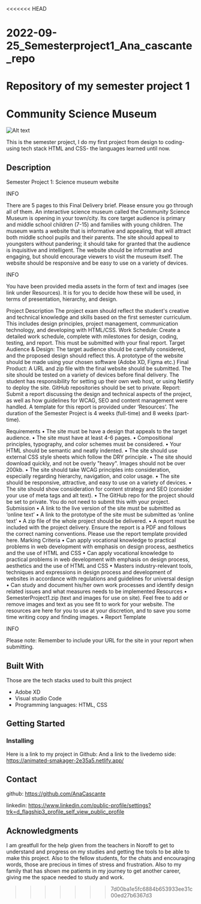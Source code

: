 <<<<<<< HEAD
# 2022-09-25_Semesterproject1_Ana_cascante_repo
Repository of my semester project 1
=======

# Community Science Museum 

![Alt text](<img/good food good mood-biglogo.png>)

This is the semester project, I do my first project from design to coding- using tech stack HTML and CSS- the languages learned until now. 

## Description
Semester Project 1: Science museum website
 
INFO

There are 5 pages to this Final Delivery brief. Please ensure you go through all of them.
An interactive science museum called the Community Science Museum is opening in your town/city. Its core target audience is primary and middle school children (7-15) and families with young children. The museum wants a website that is informative and appealing, that will attract both middle school pupils and their parents. The site should appeal to youngsters without pandering; it should take for granted that the audience is inquisitive and intelligent. The website should be informative and engaging, but should encourage viewers to visit the museum itself. The website should be responsive and be easy to use on a variety of devices.
 
INFO

You have been provided media assets in the form of text and images (see link under Resources). It is for you to decide how these will be used, in terms of presentation, hierarchy, and design.

Project Description
The project exam should reflect the student's creative and technical knowledge and skills based on the first semester curriculum. This includes design principles, project management, communication technology, and developing with HTML/CSS.
Work Schedule: Create a detailed work schedule, complete with milestones for design, coding, testing, and report. This must be submitted with your final report.
Target Audience & Design: The target audience should be carefully considered, and the proposed design should reflect this. A prototype of the website should be made using your chosen software (Adobe XD, Figma etc.)
Final Product: A URL and zip file with the final website should be submitted. The site should be tested on a variety of devices before final delivery. The student has responsibility for setting up their own web host, or using Netlify to deploy the site. GitHub repositories should be set to private.
Report: Submit a report discussing the design and technical aspects of the project, as well as how guidelines for WCAG, SEO and content management were handled. A template for this report is provided under ‘Resources’.
The duration of the Semester Project is 4 weeks (full-time) and 8 weeks (part-time).

Requirements
•	The site must be have a design that appeals to the target audience.
•	The site must have at least 4-6 pages.
•	Compositional principles, typography, and color schemes must be considered.
•	Your HTML should be semantic and neatly indented.
•	The site should use external CSS style sheets which follow the DRY principle.
•	The site should download quickly, and not be overly "heavy". Images should not be over 200kb.
•	The site should take WCAG principles into consideration, especially regarding hierarchy, navigation, and color usage.
•	The site should be responsive, attractive, and easy to use on a variety of devices.
•	The site should show consideration for content strategy and SEO (consider your use of meta tags and alt text).
•	The GitHub repo for the project should be set to private. You do not need to submit this with your project.
Submission
•	A link to the live version of the site must be submitted as ‘online text’
•	A link to the prototype of the site must be submitted as ‘online text’
•	A zip file of the whole project should be delivered.
•	A report must be included with the project delivery. Ensure the report is a PDF and follows the correct naming conventions. Please use the report template provided here.
Marking Criteria
•	Can apply vocational knowledge to practical problems in web development with emphasis on design process, aesthetics and the use of HTML and CSS
•	Can apply vocational knowledge to practical problems in web development with emphasis on design process, aesthetics and the use of HTML and CSS
•	Masters industry-relevant tools, techniques and expressions in design process and development of websites in accordance with regulations and guidelines for universal design
•	Can study and document his/her own work processes and identify design related issues and what measures needs to be implemented
Resources
•	SemesterProject1.zip (text and images for use on site). Feel free to add or remove images and text as you see fit to work for your website. The resources are here for you to use at your discretion, and to save you some time writing copy and finding images.
•	Report Template
 
INFO

Please note: Remember to include your URL for the site in your report when submitting.

## Built With

Those are the tech stacks used to built this project 

- Adobe XD
- Visual studio Code
- Programming languages: HTML, CSS

## Getting Started


### Installing


Here is a link to my project in Github: 
And a link to the livedemo side: https://animated-smakager-2e35a5.netlify.app/


## Contact

github: https://github.com/AnaCascante

linkedin: https://www.linkedin.com/public-profile/settings?trk=d_flagship3_profile_self_view_public_profile


## Acknowledgments

I am greatfull for the help given from the teachers in Noroff to get to understand and progress on my studies and getting the tools to be able to make this project. Also to the fellow students, for the chats and encouraging words, those are precious in times of stress and frustration. Also to my family that has shown me patients in my journey to get another career, giving me the space needed to study and work.
>>>>>>> 7d00ba1e5fc6884b653933ee31c00ed27b6367d3
